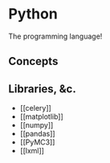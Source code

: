 # Python
The programming language!

## Concepts

## Libraries, &c.
- [[celery]]
- [[matplotlib]]
- [[numpy]]
- [[pandas]]
- [[PyMC3]]
-  [[lxml]]
